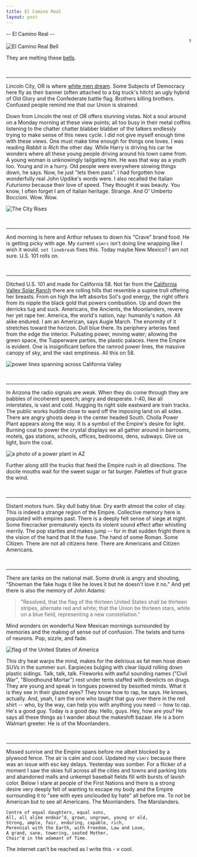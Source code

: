 ```yaml
---
title: El Camino Real
layout: post
---
```


-- El Camino Real -- <marquee>scroll down</marquee>
![El Camino Real Bell](https://upload.wikimedia.org/wikipedia/commons/c/cc/El_Camino_Real_California_2.JPG)

They are melting these [bells](https://www.dailymail.co.uk/news/article-7170313/University-California-Santa-Cruz-removes-El-Camino-Real-Bell-marks-inclusive.html).


<br>
<hr>

Lincoln City, OR is where [white men dream](https://www.youtube.com/watch?v=Pl4lLfC8ZlE). Some Subjects of Democracy here fly as their banner (often attached to a big truck's hitch) an ugly hybrid of Old Glory and the Confederate battle flag. Brothers killing brothers. Confused people remind me that our Union is strained. 

Down from Lincoln the rest of OR offers stunning vistas. Not a soul around on a Monday morning at these view points; all too busy in their metal coffins listening to the chatter chatter blabber blabber of the talkers endlessly trying to make sense of this news cycle. I did not give myself enough time with these views. One must make time enough for things one loves. I was reading *Rabbit is Rich* the other day. While Harry is driving his car he wonders where all these young people driving around his town came from. A young woman is unknowingly tailgating him. He was that way as a youth too. Young and in a hurry. Old people were everywhere slowing things down, he says. Now, he just "lets them pass". I had forgotten how wonderfully real John Updike's words were. I also recalled the Italian *Futurismo* because their love of speed. They thought it was beauty. You know, I often forget I am of Italian heritage. Strange. And O' Umberto Boccioni. Wow. Wow.

![The City Rises](https://upload.wikimedia.org/wikipedia/commons/f/fe/Umberto_Boccioni_001.jpg)

<br>
<hr>

And morning is here and Arthur refuses to down his "Crave" brand food. He is getting picky with age. My current `vimrc` isn't doing line wrapping like I wish it would. `set linebreak` fixes this. Today maybe New Mexico? I am not sure. U.S. 101 rolls on.

<br>
<hr>

Ditched U.S. 101 and made for California 58. Not far from the [California Valley Solar Ranch](https://en.wikipedia.org/wiki/California_Valley_Solar_Ranch) there are rolling hills that resemble a supine trull offering her breasts. From on high the left absorbs Sol's god energy, the right offers from its nipple the black gold that powers combustion. Up and down the derricks tug and suck. Americans, the Ancients, the Moonlanders, revere her yet rape her. America, the world's nation, nay: humanity's nation. All alike endured. I am an American, says Augie March. The enormity of it stretches toward the horizon. Dull blue there. Its periphery arteries feed from the edge the interior. Pulsating power, moving water; allowing the green space, the Tupperware parties, the plastic palaces. Here the Empire is evident. One is insignificant before the ramrod power lines, the massive canopy of sky, and the vast emptiness. All this on 58.

![power lines spanning across California Valley](/static/Valley_Empire.jpg)

<br>
<hr>

In Arizona the radio signals are weak. When they do come through they are babbles of incoherent speech; angry and desperate. I-40, like all interstates, is vast and cold. Hugging its right side eastward are train tracks. The public works huddle close to ward off the imposing land on all sides. There are angry ghosts deep in the center headed South. Cholla Power Plant appears along the way. It is a symbol of the Empire's desire for light. Burning coal to power the crystal displays we all gather around in barrooms, motels, gas stations, schools, offices, bedrooms, dens, subways. Give us light, burn the coal. 

![a photo of a power plant in AZ](/static/Power_plant.jpg)

Further along still the trucks that feed the Empire rush in all directions. The docile mouths wait for the sweet sugar or fat burger. Palettes of fruit grace the wind.  

<br>
<hr>

Distant motors hum. Sky dull baby blue. Dry earth almost the color of clay. This is indeed a strange region of the Empire. Collective memory here is populated with empires past. There is a deeply felt sense of siege at night. Some firecracker prematurely ejects its violent sound effect after whistling merrily. The pop startles and makes jump -- for in that sudden fright there is the vision of the hand that lit the fuse. The hand of some Roman. Some Citizen. There are not all citizens here. There are Americans and Citizen Americans.   


<br>
<hr>

There are tanks on the national mall. Some drunk is angry and shouting, "Showman the fake hugs it like he loves it but he doesn't love it no." And yet there is also the memory of John Adams:

>"Resolved, that the flag of the thirteen United States shall be thirteen stripes, alternate red and white; that the Union be thirteen stars, white on a blue field, representing a new constellation."

Mind wonders on wonderful New Mexican mornings surrounded by memories and the making of sense out of confusion. The twists and turns of neurons. Pop, sizzle, and fade.

![flag of the United States of America](https://upload.wikimedia.org/wikipedia/commons/thumb/b/b3/Flag_of_the_United_States_%281777-1795%29.svg/640px-Flag_of_the_United_States_%281777-1795%29.svg.png)

This dry heat warps the mind, makes for the delirious as fat men hose down SUVs in the summer sun. Earpieces bulging with clear liquid rolling down plastic sidings. Talk, talk, talk. Fireworks with awful sounding names ("Civil War", "Bloodhound Mortar") rest under tents staffed with derelicts on drugs. They are young and speak in tongues powered by besotted minds. What it is they see in their glazed eyes? They know how to rap, he says. He knows, actually. And, yeah, I am the one who taught that guy over there in the red shirt -- who, by the way, can help you with anything you need -- how to rap. He's a good guy. Today is a good day. Hello, guys. Hey, how are you? He says all these things as I wander about the makeshift bazaar. He is a born Walmart greeter. He is of the Moonlanders.

<br>
<hr>

Missed sunrise and the Empire spans before me albeit blocked by a plywood fence. The air is calm and cool. Updated my `vimrc` because there was an issue with esc key delays. Yesterday was somber. For a flicker of a moment I saw the skies full across all the cities and towns and parking lots and abandoned malls and unkempt baseball fields fill with bursts of lavish color. Below I stare at people of the First Nations and there is a strong desire very deeply felt of wanting to escape my body and the Empire surrounding it to "see with eyes unclouded by hate" all before me. To not be American but to see all Americans. The Moonlanders. The Marslanders. 

```
Centre of equal daughters, equal sons,
All, all alike endear’d, grown, ungrown, young or old,
Strong, ample, fair, enduring, capable, rich,
Perennial with the Earth, with Freedom, Law and Love,
A grand, sane, towering, seated Mother,
Chair’d in the adamant of Time.
```

The internet can't be reached as I write this - v cool. 
